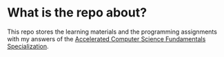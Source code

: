 # What is the repo about?

This repo stores the learning materials and the programming assignments with my answers of the [Accelerated Computer Science Fundamentals Specialization](https://www.coursera.org/specializations/cs-fundamentals).
